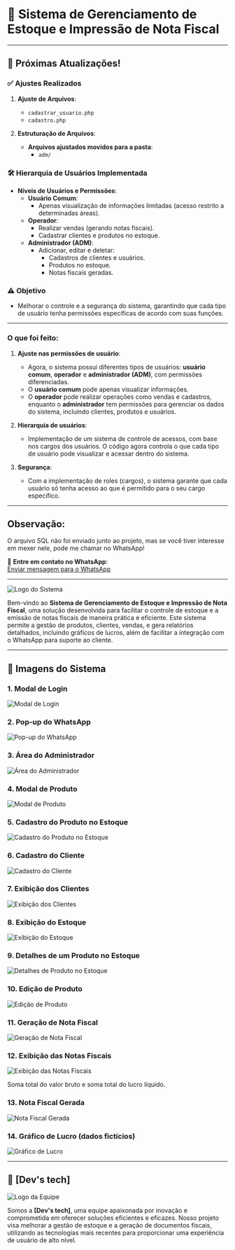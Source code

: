 # 🌟 **Sistema de Gerenciamento de Estoque e Impressão de Nota Fiscal**

---

## 🚀 **Próximas Atualizações!**

### ✅ **Ajustes Realizados**
1. **Ajuste de Arquivos**:  
   - `cadastrar_usuario.php`  
   - `cadastro.php`  

2. **Estruturação de Arquivos**:  
   - **Arquivos ajustados movidos para a pasta**:  
     - `adm/`  

### 🛠️ **Hierarquia de Usuários Implementada**
- **Níveis de Usuários e Permissões**:
  - **Usuário Comum**:
    - Apenas visualização de informações limitadas (acesso restrito a determinadas áreas).
  - **Operador**:
    - Realizar vendas (gerando notas fiscais).
    - Cadastrar clientes e produtos no estoque.
  - **Administrador (ADM)**:
    - Adicionar, editar e deletar:
      - Cadastros de clientes e usuários.
      - Produtos no estoque.
      - Notas fiscais geradas.

### ⚠️ **Objetivo**
- Melhorar o controle e a segurança do sistema, garantindo que cada tipo de usuário tenha permissões específicas de acordo com suas funções.

---

### O que foi feito:
1. **Ajuste nas permissões de usuário**: 
   - Agora, o sistema possui diferentes tipos de usuários: **usuário comum**, **operador** e **administrador (ADM)**, com permissões diferenciadas.
   - O **usuário comum** pode apenas visualizar informações.
   - O **operador** pode realizar operações como vendas e cadastros, enquanto o **administrador** tem permissões para gerenciar os dados do sistema, incluindo clientes, produtos e usuários.

2. **Hierarquia de usuários**:
   - Implementação de um sistema de controle de acessos, com base nos cargos dos usuários. O código agora controla o que cada tipo de usuário pode visualizar e acessar dentro do sistema.

3. **Segurança**:
   - Com a implementação de roles (cargos), o sistema garante que cada usuário só tenha acesso ao que é permitido para o seu cargo específico.


---

## Observação:
O arquivo SQL não foi enviado junto ao projeto, mas se você tiver interesse em mexer nele, pode me chamar no WhatsApp!

📲 **Entre em contato no WhatsApp**:  
[Enviar mensagem para o WhatsApp](http://wa.me/5585997752571)

---

![Logo do Sistema](https://raw.githubusercontent.com/GabrielCordeiroBarrosoTeles/Imgs_repositorios/refs/heads/main/Sistema_NF/img0.png)

Bem-vindo ao **Sistema de Gerenciamento de Estoque e Impressão de Nota Fiscal**, uma solução desenvolvida para facilitar o controle de estoque e a emissão de notas fiscais de maneira prática e eficiente. Este sistema permite a gestão de produtos, clientes, vendas, e gera relatórios detalhados, incluindo gráficos de lucros, além de facilitar a integração com o WhatsApp para suporte ao cliente.

---

## 📸 **Imagens do Sistema**

### 1. **Modal de Login**
![Modal de Login](https://raw.githubusercontent.com/GabrielCordeiroBarrosoTeles/Imgs_repositorios/refs/heads/main/Sistema_NF/img1.png)

### 2. **Pop-up do WhatsApp**
![Pop-up do WhatsApp](https://raw.githubusercontent.com/GabrielCordeiroBarrosoTeles/Imgs_repositorios/refs/heads/main/Sistema_NF/img2.png)

### 3. **Área do Administrador**
![Área do Administrador](https://raw.githubusercontent.com/GabrielCordeiroBarrosoTeles/Imgs_repositorios/refs/heads/main/Sistema_NF/img3.png)

### 4. **Modal de Produto**
![Modal de Produto](https://raw.githubusercontent.com/GabrielCordeiroBarrosoTeles/Imgs_repositorios/refs/heads/main/Sistema_NF/img4.png)

### 5. **Cadastro do Produto no Estoque**
![Cadastro do Produto no Estoque](https://raw.githubusercontent.com/GabrielCordeiroBarrosoTeles/Imgs_repositorios/refs/heads/main/Sistema_NF/img5.png)

### 6. **Cadastro do Cliente**
![Cadastro do Cliente](https://raw.githubusercontent.com/GabrielCordeiroBarrosoTeles/Imgs_repositorios/refs/heads/main/Sistema_NF/img6.png)

### 7. **Exibição dos Clientes**
![Exibição dos Clientes](https://raw.githubusercontent.com/GabrielCordeiroBarrosoTeles/Imgs_repositorios/refs/heads/main/Sistema_NF/img7.png)

### 8. **Exibição do Estoque**
![Exibição do Estoque](https://raw.githubusercontent.com/GabrielCordeiroBarrosoTeles/Imgs_repositorios/refs/heads/main/Sistema_NF/img8.png)

### 9. **Detalhes de um Produto no Estoque**
![Detalhes de Produto no Estoque](https://raw.githubusercontent.com/GabrielCordeiroBarrosoTeles/Imgs_repositorios/refs/heads/main/Sistema_NF/img9.png)

### 10. **Edição de Produto**
![Edição de Produto](https://raw.githubusercontent.com/GabrielCordeiroBarrosoTeles/Imgs_repositorios/refs/heads/main/Sistema_NF/img10.png)

### 11. **Geração de Nota Fiscal**
![Geração de Nota Fiscal](https://raw.githubusercontent.com/GabrielCordeiroBarrosoTeles/Imgs_repositorios/refs/heads/main/Sistema_NF/img11.png)

### 12. **Exibição das Notas Fiscais**
![Exibição das Notas Fiscais](https://raw.githubusercontent.com/GabrielCordeiroBarrosoTeles/Imgs_repositorios/refs/heads/main/Sistema_NF/img12.png)
<p>Soma total do valor bruto e soma total do lucro líquido.</p>

### 13. **Nota Fiscal Gerada**
![Nota Fiscal Gerada](https://raw.githubusercontent.com/GabrielCordeiroBarrosoTeles/Imgs_repositorios/refs/heads/main/Sistema_NF/img13.png)

### 14. **Gráfico de Lucro** (dados fictícios)
![Gráfico de Lucro](https://raw.githubusercontent.com/GabrielCordeiroBarrosoTeles/Imgs_repositorios/refs/heads/main/Sistema_NF/img14.png)

---

## 🚀 **[Dev's tech]**

![Logo da Equipe](https://raw.githubusercontent.com/GabrielCordeiroBarrosoTeles/Imgs_repositorios/refs/heads/main/Sistema_NF/logo.png)

Somos a **[Dev's tech]**, uma equipe apaixonada por inovação e comprometida em oferecer soluções eficientes e eficazes. Nosso projeto visa melhorar a gestão de estoque e a geração de documentos fiscais, utilizando as tecnologias mais recentes para proporcionar uma experiência de usuário de alto nível.

<!--
## 👥 **Nossos Colaboradores**

Abaixo, apresentamos os membros da nossa equipe e suas contribuições para o desenvolvimento do sistema.

### 🎉 **[Nome do Colaborador 1]**

![Foto de Perfil](URL_da_foto_do_colaborador1)

- **Cargo/Função**: [Cargo/Função do Colaborador 1]
- **Contribuições**:
  - [Descreva a contribuição do colaborador 1]
  - [Outras contribuições importantes]
- **Redes Sociais**:
  - **GitHub**: [@GitHub_Username](https://github.com/username)
  - **LinkedIn**: [@LinkedIn_Username](https://linkedin.com/in/username)
  - **Twitter**: [@Twitter_Username](https://twitter.com/username)

---

### 🎉 **[Nome do Colaborador 2]**

![Foto de Perfil](URL_da_foto_do_colaborador2)

- **Cargo/Função**: [Cargo/Função do Colaborador 2]
- **Contribuições**:
  - [Descreva a contribuição do colaborador 2]
  - [Outras contribuições importantes]
- **Redes Sociais**:
  - **GitHub**: [@GitHub_Username](https://github.com/username)
  - **LinkedIn**: [@LinkedIn_Username](https://linkedin.com/in/username)
  - **Twitter**: [@Twitter_Username](https://twitter.com/username)

---

### 🎉 **[Nome do Colaborador 3]**

![Foto de Perfil](URL_da_foto_do_colaborador3)

- **Cargo/Função**: [Cargo/Função do Colaborador 3]
- **Contribuições**:
  - [Descreva a contribuição do colaborador 3]
  - [Outras contribuições importantes]
- **Redes Sociais**:
  - **GitHub**: [@GitHub_Username](https://github.com/username)
  - **LinkedIn**: [@LinkedIn_Username](https://linkedin.com/in/username)
  - **Twitter**: [@Twitter_Username](https://twitter.com/username)

---

## 🌟 **Sobre a Equipe**

A **[Nome da Equipe]** foi formada em [ano de formação ou início do projeto]. Nossa missão é [descrição da missão e visão da equipe]. Trabalhamos juntos para oferecer soluções inovadoras, com foco em qualidade, desempenho e experiência do usuário.

### 💡 **Nossos Valores**
- **Inovação**: Estamos sempre buscando novas formas de melhorar.
- **Colaboração**: O trabalho em equipe é nossa chave para o sucesso.
- **Qualidade**: Priorizamos a excelência em todos os aspectos do nosso trabalho.

---

## 👏 **Agradecimentos Especiais**

Queremos agradecer a todos os membros da equipe pelo seu esforço e dedicação. Cada contribuição é fundamental para o sucesso do projeto. Estamos muito orgulhosos do que alcançamos juntos!

---

## 🔗 **Links Importantes**
- **Repositório do Projeto**: [Link do Repositório](https://github.com/username/repository)
- **Site da Equipe**: [Link para o site (se houver)](https://site-da-equipe.com)

---
-->
